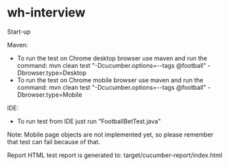 # wh-interview
Start-up

Maven:
* To run the test on Chrome desktop browser use maven and run the command:
mvn clean test "-Dcucumber.options=--tags @football" -Dbrowser.type=Desktop
* To run the test on Chrome mobile browser use maven and run the command:
mvn clean test "-Dcucumber.options=--tags @football" -Dbrowser.type=Mobile

IDE:
* To run test from IDE just run "FootballBetTest.java"

Note: Mobile page objects are not implemented yet, so please remember that test can fail because of that.

Report
HTML test report is generated to:
target/cucumber-report/index.html
